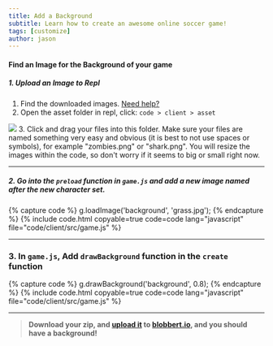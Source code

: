 ```yaml
---
title: Add a Background
subtitle: Learn how to create an awesome online soccer game!
tags: [customize]
author: jason
---
```

#### Find an Image for the Background of your game

##### 1. Upload an Image to Repl

1. Find the downloaded images. [Need help?](/tutorials/downloads/)
2. Open the asset folder in repl, click: `code > client > asset`
<img src="/uploads/resources/repl-asset.png" max-width="200">
3. Click and drag your files into this folder. Make sure your files are named something very easy and obvious (it is best to not use spaces or symbols), for example "zombies.png" or "shark.png". You will resize the images within the code, so don't worry if it seems to big or small right now.

<hr class="uk-margin-medium">

##### 2. Go into the `preload` _function_ in `game.js` and add a new image named after the new character set.

{% capture code %}
g.loadImage('background', 'grass.jpg');
{% endcapture %}
{% include code.html copyable=true code=code lang="javascript" file="code/client/src/game.js" %}

<hr class="uk-margin-medium">

### 3. In `game.js`, Add `drawBackground` function in the `create ` function

{% capture code %}
g.drawBackground('background', 0.8);
{% endcapture %}
{% include code.html copyable=true code=code lang="javascript" file="code/client/src/game.js" %}

<hr class="uk-margin-medium">

> **Download your zip, and [upload it](/tutorials/uploadtoserver/) to [blobbert.io](https://blobbert.io/), and you should have a background!**
